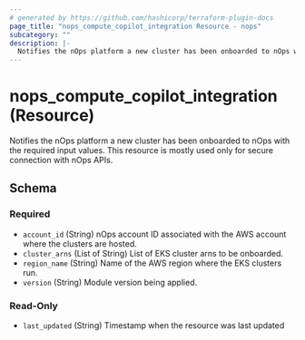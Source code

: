 ```yaml
---
# generated by https://github.com/hashicorp/terraform-plugin-docs
page_title: "nops_compute_copilot_integration Resource - nops"
subcategory: ""
description: |-
  Notifies the nOps platform a new cluster has been onboarded to nOps with the required input values. This resource is mostly used only for secure connection with nOps APIs.
---
```


# nops_compute_copilot_integration (Resource)

Notifies the nOps platform a new cluster has been onboarded to nOps with the required input values. This resource is mostly used only for secure connection with nOps APIs.



<!-- schema generated by tfplugindocs -->
## Schema

### Required

- `account_id` (String) nOps account ID associated with the AWS account where the clusters are hosted.
- `cluster_arns` (List of String) List of EKS cluster arns to be onboarded.
- `region_name` (String) Name of the AWS region where the EKS clusters run.
- `version` (String) Module version being applied.

### Read-Only

- `last_updated` (String) Timestamp when the resource was last updated

